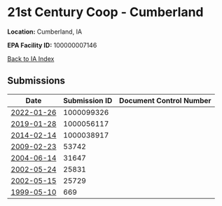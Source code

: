 # 21st Century Coop - Cumberland

**Location:** Cumberland, IA

**EPA Facility ID:** 100000007146

[Back to IA Index](../../index.md)

## Submissions

| Date | Submission ID | Document Control Number |
|------|--------------|-------------------------|
| [2022-01-26](submissions/1000099326.md) | 1000099326 |  |
| [2019-01-28](submissions/1000056117.md) | 1000056117 |  |
| [2014-02-14](submissions/1000038917.md) | 1000038917 |  |
| [2009-02-23](submissions/53742.md) | 53742 |  |
| [2004-06-14](submissions/31647.md) | 31647 |  |
| [2002-05-24](submissions/25831.md) | 25831 |  |
| [2002-05-15](submissions/25729.md) | 25729 |  |
| [1999-05-10](submissions/669.md) | 669 |  |
